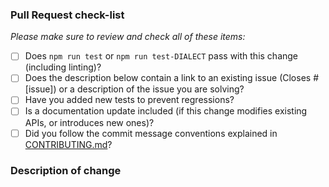 <!-- 
Thanks for wanting to fix something on Sequelize - we already love you long time!
Please fill in the template below.
If unsure about something, just do as best as you're able.

If your PR only contains changes to documentation, you may skip the template below.
-->

### Pull Request check-list

_Please make sure to review and check all of these items:_

- [ ] Does `npm run test` or `npm run test-DIALECT` pass with this change (including linting)?
- [ ] Does the description below contain a link to an existing issue (Closes #[issue]) or a description of the issue you are solving?
- [ ] Have you added new tests to prevent regressions?
- [ ] Is a documentation update included (if this change modifies existing APIs, or introduces new ones)?
- [ ] Did you follow the commit message conventions explained in [CONTRIBUTING.md](../CONTRIBUTING.md)?

<!-- NOTE: these things are not required to open a PR and can be done afterwards / while the PR is open. -->

### Description of change

<!-- Please provide a description of the change here. -->
